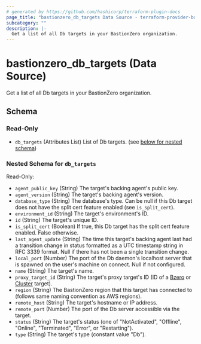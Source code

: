 ```yaml
---
# generated by https://github.com/hashicorp/terraform-plugin-docs
page_title: "bastionzero_db_targets Data Source - terraform-provider-bastionzero"
subcategory: ""
description: |-
  Get a list of all Db targets in your BastionZero organization.
---
```


# bastionzero_db_targets (Data Source)

Get a list of all Db targets in your BastionZero organization.



<!-- schema generated by tfplugindocs -->
## Schema

### Read-Only

- `db_targets` (Attributes List) List of Db targets. (see [below for nested schema](#nestedatt--db_targets))

<a id="nestedatt--db_targets"></a>
### Nested Schema for `db_targets`

Read-Only:

- `agent_public_key` (String) The target's backing agent's public key.
- `agent_version` (String) The target's backing agent's version.
- `database_type` (String) The database's type. Can be null if this Db target does not have the split cert feature enabled (see `is_split_cert`).
- `environment_id` (String) The target's environment's ID.
- `id` (String) The target's unique ID.
- `is_split_cert` (Boolean) If true, this Db target has the split cert feature enabled. False otherwise.
- `last_agent_update` (String) The time this target's backing agent last had a transition change in status formatted as a UTC timestamp string in RFC 3339 format. Null if there has not been a single transition change.
- `local_port` (Number) The port of the Db daemon's localhost server that is spawned on the user's machine on connect. Null if not configured.
- `name` (String) The target's name.
- `proxy_target_id` (String) The target's proxy target's ID (ID of a [Bzero](#bastionzero_bzero_target) or [Cluster](#bastionzero_cluster_target) target).
- `region` (String) The BastionZero region that this target has connected to (follows same naming convention as AWS regions).
- `remote_host` (String) The target's hostname or IP address.
- `remote_port` (Number) The port of the Db server accessible via the target.
- `status` (String) The target's status (one of "NotActivated", "Offline", "Online", "Terminated", "Error", or "Restarting").
- `type` (String) The target's type (constant value "Db").



